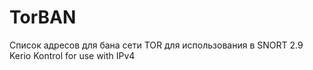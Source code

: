 # TorBAN
Список адресов для бана сети TOR
для использования в SNORT 2.9 Kerio Kontrol
for use with IPv4
